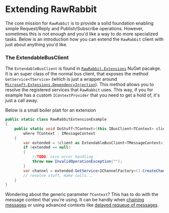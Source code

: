 # Extending RawRabbit
The core mission for `RawRabbit` is to provide a solid foundation enabling simple Request/Reply and Publish/Subscribe operations. However, sometimes this is not enough and you'd like a way to do more specialized tasks. Below is an introduction how you can extend the `RawRabbit` client with just about anything you'd like.

### The ExtendableBusClient
The `ExtendableBusClient` is found in [`RawRabbit.Extensions`](https://www.nuget.org/packages/RawRabbit.Extensions/) NuGet pacakge. It is an super class of the normal bus client, that exposes the method `GetService<TService>` (which is just a wrapper around [`Microsoft.Extensions.DependencyInjection`](https://www.nuget.org/packages/Microsoft.Extensions.DependencyInjection.Abstractions/)). This method allows you to resolve the registered services that `RawRabbit` uses. This way, if you for example has a custom `IContextProvider` that you need to get a hold of, it's just a call away.

Below is a small boiler plait for an extension

```csharp
public static class RawRabbitExtensionExample
{
	public static void DoStuff<TContext>(this IBusClient<TContext> client)
		where TContext : IMessageContext
	{
		var extended = (client as ExtendableBusClient<TMessageContext>);
		if (extended == null)
		{
			//TODO: nice error handling
			throw new InvalidOperationException("");
		}
		var channel = extended.GetService<IChannelFactory>().CreateChannel();
		// resolve stuff, make calls...
	}
}
```

Wondering about the generic parameter `TContext`? This has to do with the message context that you're using. It can be handly when [chaining messages](https://github.com/pardahlman/RawRabbit/wiki/Chaining-messages) or using advanced contexts like  [delayed requeue of messages](https://github.com/pardahlman/RawRabbit/wiki/Delayed-requeue-of-messages).
